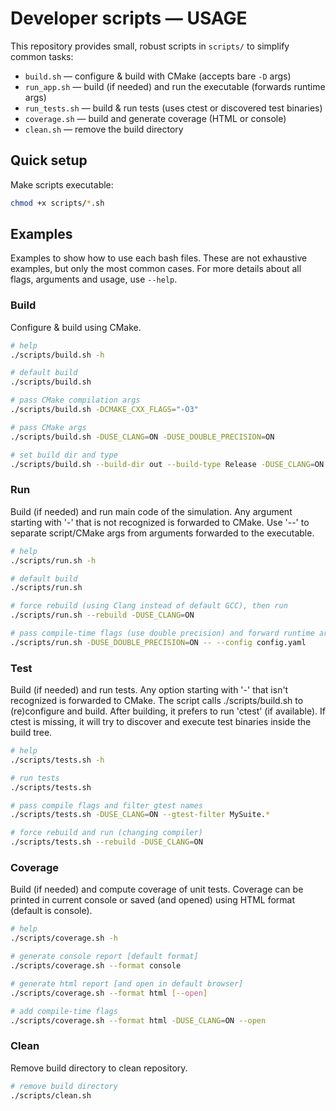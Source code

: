 # Developer scripts — USAGE

This repository provides small, robust scripts in `scripts/` to simplify common tasks:
- `build.sh` — configure & build with CMake (accepts bare `-D` args)
- `run_app.sh` — build (if needed) and run the executable (forwards runtime args)
- `run_tests.sh` — build & run tests (uses ctest or discovered test binaries)
- `coverage.sh` — build and generate coverage (HTML or console)
- `clean.sh` — remove the build directory

## Quick setup
Make scripts executable:
```bash
chmod +x scripts/*.sh
```

## Examples

Examples to show how to use each bash files. These are not exhaustive examples, but only the most common cases. For more details about all flags, arguments and usage, use `--help`.

### Build

Configure & build using CMake. 

```bash
# help
./scripts/build.sh -h

# default build
./scripts/build.sh

# pass CMake compilation args
./scripts/build.sh -DCMAKE_CXX_FLAGS="-O3"

# pass CMake args
./scripts/build.sh -DUSE_CLANG=ON -DUSE_DOUBLE_PRECISION=ON

# set build dir and type
./scripts/build.sh --build-dir out --build-type Release -DUSE_CLANG=ON
```

### Run

Build (if needed) and run main code of the simulation.
Any argument starting with '-' that is not recognized is forwarded to CMake.
Use '--' to separate script/CMake args from arguments forwarded to the executable.

```bash
# help
./scripts/run.sh -h

# default build
./scripts/run.sh

# force rebuild (using Clang instead of default GCC), then run
./scripts/run.sh --rebuild -DUSE_CLANG=ON

# pass compile-time flags (use double precision) and forward runtime args after -- (give configuration file)
./scripts/run.sh -DUSE_DOUBLE_PRECISION=ON -- --config config.yaml
```

### Test

Build (if needed) and run tests.
Any option starting with '-' that isn't recognized is forwarded to CMake.
The script calls ./scripts/build.sh to (re)configure and build.
After building, it prefers to run 'ctest' (if available). If ctest is missing, it will try to discover and execute test binaries inside the build tree.

```bash
# help
./scripts/tests.sh -h

# run tests
./scripts/tests.sh

# pass compile flags and filter gtest names
./scripts/tests.sh -DUSE_CLANG=ON --gtest-filter MySuite.*

# force rebuild and run (changing compiler)
./scripts/tests.sh --rebuild -DUSE_CLANG=ON
```

### Coverage

Build (if needed) and compute coverage of unit tests.
Coverage can be printed in current console or saved (and opened) using HTML format (default is console).

```bash
# help
./scripts/coverage.sh -h

# generate console report [default format]
./scripts/coverage.sh --format console 

# generate html report [and open in default browser]
./scripts/coverage.sh --format html [--open]

# add compile-time flags
./scripts/coverage.sh --format html -DUSE_CLANG=ON --open
```

### Clean

Remove build directory to clean repository.

```bash
# remove build directory
./scripts/clean.sh
```
